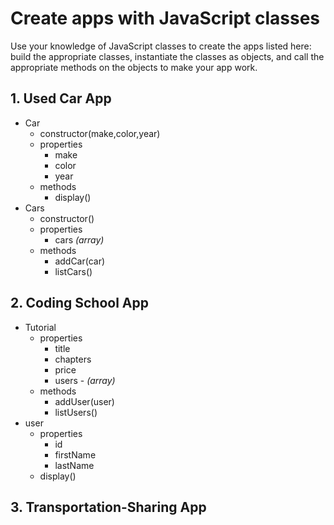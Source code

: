 # Create apps with JavaScript classes

Use your knowledge of JavaScript classes to create the apps listed here: build the appropriate classes, instantiate the classes as objects, and call the appropriate methods on the objects to make your app work.

## 1. Used Car App

- Car
	- constructor(make,color,year)
	- properties
	    - make
	    - color
	    - year
	- methods
	    - display()
- Cars
	- constructor()
	- properties
	    - cars *(array)*
	- methods
	    - addCar(car)
	    - listCars()

## 2. Coding School App

- Tutorial
	- properties
		- title
		- chapters
		- price
		- users - *(array)*
	- methods
		- addUser(user)
		- listUsers()
- user
	- properties
		- id
		- firstName
		- lastName
	- display()


## 3. Transportation-Sharing App
